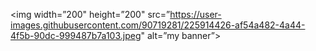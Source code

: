 <img width=”200" height=”200" src=”https://user-images.githubusercontent.com/90719281/225914426-af54a482-4a44-4f5b-90dc-999487b7a103.jpeg" alt=”my banner”>


